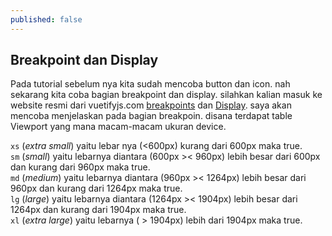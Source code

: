 ```yaml
---
published: false
---
```

## Breakpoint dan Display

Pada tutorial sebelum nya kita sudah mencoba button dan icon. nah sekarang kita coba bagian breakpoint dan display. silahkan kalian masuk ke website resmi dari vuetifyjs.com [breakpoints](https://vuetifyjs.com/en/framework/breakpoints#breakpoints) dan [Display](https://vuetifyjs.com/en/framework/display#visibility). saya akan mencoba menjelaskan pada bagian breakpoin. disana terdapat table Viewport yang mana macam-macam ukuran device. 

> 
``xs`` (_extra small_) yaitu lebar nya (<600px) kurang dari 600px maka true.  
``sm`` (_small_) yaitu lebarnya diantara (600px >< 960px) lebih besar dari 600px dan kurang dari 960px maka true.  
``md`` (_medium_) yaitu lebarnya diantara (960px >< 1264px) lebih besar dari 960px dan kurang dari 1264px maka true.  
``lg`` (_large_) yaitu lebarnya diantara (1264px >< 1904px) lebih besar dari 1264px dan kurang dari 1904px maka true.  
``xl`` (_extra large_) yaitu lebarnya ( > 1904px) lebih dari 1904px maka true.